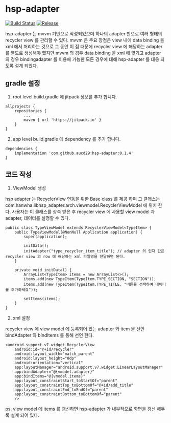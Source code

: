 
# hsp-adapter
[![Build Status](https://travis-ci.org/aucd29/hsp-adapter.svg?branch=master)](https://travis-ci.org/aucd29/hsp-adapter)
[![Release](https://jitpack.io/v/aucd29/hsp-adapter.svg)](https://jitpack.io/#aucd29/hsp-adapter)

hsp-adapter 는 mvvm 기반으로 작성되었으며 하나의 adapter 만으로 여러 형태의 recycler view 를 관리할 수 있다.
mvvm 은 주요 장점은 view 내에 data binding 을 xml 에서 처리하는 것으로 그 동안 이 점 때문에 recycler view 에 해당하는
adapter 를 별도로 생성해야 했지만 mvvm 의 경우 data binding 을 xml 에 맞기고 adapter 의 경우 bindingadapter 를
이용해 가능한 모든 경우에 대해 hsp-adapter 를 대응 되도록 설계 되었다.


## gradle 설정
1. root level build.gradle 에 jitpack 정보를 추가 합니다.
```
allprojects {
	repositories {
		...
		maven { url 'https://jitpack.io' }
	}
}
```
2. app level build.gradle 에 dependency 를 추가 합니다.
```
dependencies {
	implementation 'com.github.aucd29:hsp-adapter:0.1.4'
}
```

## 코드 작성

1. ViewModel 생성

hsp adapter 는 RecyclerView 연동을 위한 Base class 를 제공 하며 그 클래스는 com.hanwha.libhsp_adapter.arch.viewmodel.RecyclerViewModel 에 위치 한다.
사용자는 이 클래스를 상속 받은 후 recycler view 에 사용할 view model 과 adapter, 데이터를 설정할 수 있다.
```
public class TypeViewModel extends RecyclerViewModel<TypeItem> {
    public TypeViewModel(@NonNull Application application) {
        super(application);

        initData();
        initAdapter("type_recycler_item_title"); // adapter 의 인자 값은 recycler view 의 row 에 해당하는 xml 파일명을 전달하면 된다.
    }

    private void initData() {
        ArrayList<TypeItem> items = new ArrayList<>();
        items.add(new TypeItem(TypeItem.TYPE_SECTION, "SECTION"));
        items.add(new TypeItem(TypeItem.TYPE_TITLE, "버튼을 선택하여 데이터를 추가하세요"));

        setItems(items);
    }
}
```

2. xml 설정

recycler view 에 view model 에 등록되어 있는 adapter 와 item 을 선언 bindAdapter 와 bindItems 를 통해 선언 한다.
```
<android.support.v7.widget.RecyclerView
    android:id="@+id/recycler"
    android:layout_width="match_parent"
    android:layout_height="0dp"
    android:orientation="vertical"
    app:layoutManager="android.support.v7.widget.LinearLayoutManager"
    app:bindAdapter="@{vmodel.adapter}"
    app:bindItems="@{vmodel.items}"
    app:layout_constraintStart_toStartOf="parent"
    app:layout_constraintTop_toBottomOf="@+id/add_title"
    app:layout_constraintEnd_toEndOf="parent"
    app:layout_constraintBottom_toBottomOf="parent"
    />
```


ps. view model 에 items 를 갱신하면 hsp-adapter 가 내부적으로 화면을 갱신 해두록 설계 되어 있다.
